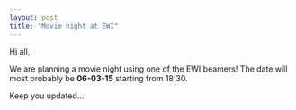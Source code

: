 ```yaml
---
layout: post
title: "Movie night at EWI"
---
```


Hi all,

We are planning a movie night using one of the EWI beamers! The date will most probably be **06-03-15** starting from 18:30. 

Keep you updated...
